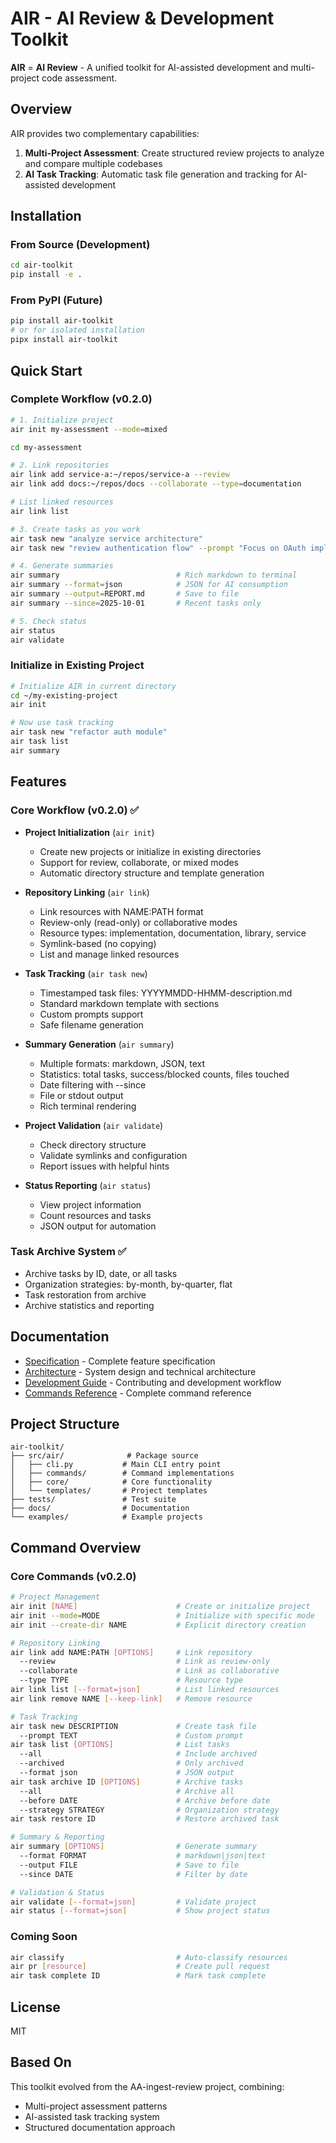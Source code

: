 # AIR - AI Review & Development Toolkit

**AIR** = **AI Review** - A unified toolkit for AI-assisted development and multi-project code assessment.

## Overview

AIR provides two complementary capabilities:

1. **Multi-Project Assessment**: Create structured review projects to analyze and compare multiple codebases
2. **AI Task Tracking**: Automatic task file generation and tracking for AI-assisted development

## Installation

### From Source (Development)

```bash
cd air-toolkit
pip install -e .
```

### From PyPI (Future)

```bash
pip install air-toolkit
# or for isolated installation
pipx install air-toolkit
```

## Quick Start

### Complete Workflow (v0.2.0)

```bash
# 1. Initialize project
air init my-assessment --mode=mixed

cd my-assessment

# 2. Link repositories
air link add service-a:~/repos/service-a --review
air link add docs:~/repos/docs --collaborate --type=documentation

# List linked resources
air link list

# 3. Create tasks as you work
air task new "analyze service architecture"
air task new "review authentication flow" --prompt "Focus on OAuth implementation"

# 4. Generate summaries
air summary                          # Rich markdown to terminal
air summary --format=json            # JSON for AI consumption
air summary --output=REPORT.md       # Save to file
air summary --since=2025-10-01       # Recent tasks only

# 5. Check status
air status
air validate
```

### Initialize in Existing Project

```bash
# Initialize AIR in current directory
cd ~/my-existing-project
air init

# Now use task tracking
air task new "refactor auth module"
air task list
air summary
```

## Features

### Core Workflow (v0.2.0) ✅
- **Project Initialization** (`air init`)
  - Create new projects or initialize in existing directories
  - Support for review, collaborate, or mixed modes
  - Automatic directory structure and template generation

- **Repository Linking** (`air link`)
  - Link resources with NAME:PATH format
  - Review-only (read-only) or collaborative modes
  - Resource types: implementation, documentation, library, service
  - Symlink-based (no copying)
  - List and manage linked resources

- **Task Tracking** (`air task new`)
  - Timestamped task files: YYYYMMDD-HHMM-description.md
  - Standard markdown template with sections
  - Custom prompts support
  - Safe filename generation

- **Summary Generation** (`air summary`)
  - Multiple formats: markdown, JSON, text
  - Statistics: total tasks, success/blocked counts, files touched
  - Date filtering with --since
  - File or stdout output
  - Rich terminal rendering

- **Project Validation** (`air validate`)
  - Check directory structure
  - Validate symlinks and configuration
  - Report issues with helpful hints

- **Status Reporting** (`air status`)
  - View project information
  - Count resources and tasks
  - JSON output for automation

### Task Archive System ✅
- Archive tasks by ID, date, or all tasks
- Organization strategies: by-month, by-quarter, flat
- Task restoration from archive
- Archive statistics and reporting

## Documentation

- [Specification](docs/SPECIFICATION.md) - Complete feature specification
- [Architecture](docs/ARCHITECTURE.md) - System design and technical architecture
- [Development Guide](docs/DEVELOPMENT.md) - Contributing and development workflow
- [Commands Reference](docs/COMMANDS.md) - Complete command reference

## Project Structure

```
air-toolkit/
├── src/air/              # Package source
│   ├── cli.py           # Main CLI entry point
│   ├── commands/        # Command implementations
│   ├── core/            # Core functionality
│   └── templates/       # Project templates
├── tests/               # Test suite
├── docs/                # Documentation
└── examples/            # Example projects
```

## Command Overview

### Core Commands (v0.2.0)

```bash
# Project Management
air init [NAME]                      # Create or initialize project
air init --mode=MODE                 # Initialize with specific mode
air init --create-dir NAME           # Explicit directory creation

# Repository Linking
air link add NAME:PATH [OPTIONS]     # Link repository
  --review                           # Link as review-only
  --collaborate                      # Link as collaborative
  --type TYPE                        # Resource type
air link list [--format=json]        # List linked resources
air link remove NAME [--keep-link]   # Remove resource

# Task Tracking
air task new DESCRIPTION             # Create task file
  --prompt TEXT                      # Custom prompt
air task list [OPTIONS]              # List tasks
  --all                              # Include archived
  --archived                         # Only archived
  --format json                      # JSON output
air task archive ID [OPTIONS]        # Archive tasks
  --all                              # Archive all
  --before DATE                      # Archive before date
  --strategy STRATEGY                # Organization strategy
air task restore ID                  # Restore archived task

# Summary & Reporting
air summary [OPTIONS]                # Generate summary
  --format FORMAT                    # markdown|json|text
  --output FILE                      # Save to file
  --since DATE                       # Filter by date

# Validation & Status
air validate [--format=json]         # Validate project
air status [--format=json]           # Show project status
```

### Coming Soon

```bash
air classify                         # Auto-classify resources
air pr [resource]                    # Create pull request
air task complete ID                 # Mark task complete
```

## License

MIT

## Based On

This toolkit evolved from the AA-ingest-review project, combining:
- Multi-project assessment patterns
- AI-assisted task tracking system
- Structured documentation approach
